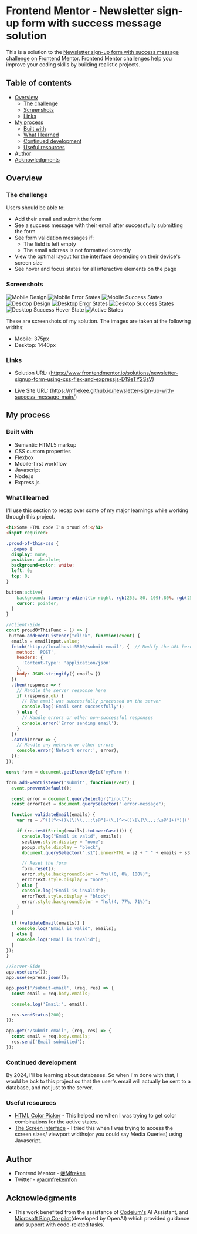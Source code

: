 # Frontend Mentor - Newsletter sign-up form with success message solution

This is a solution to the [Newsletter sign-up form with success message challenge on Frontend Mentor](https://www.frontendmentor.io/challenges/newsletter-signup-form-with-success-message-3FC1AZbNrv). Frontend Mentor challenges help you improve your coding skills by building realistic projects. 

## Table of contents

- [Overview](#overview)
  - [The challenge](#the-challenge)
  - [Screenshots](#screenshots)
  - [Links](#links)
- [My process](#my-process)
  - [Built with](#built-with)
  - [What I learned](#what-i-learned)
  - [Continued development](#continued-development)
  - [Useful resources](#useful-resources)
- [Author](#author)
- [Acknowledgments](#acknowledgments)


## Overview

### The challenge

Users should be able to:

- Add their email and submit the form
- See a success message with their email after successfully submitting the form
- See form validation messages if:
  - The field is left empty
  - The email address is not formatted correctly
- View the optimal layout for the interface depending on their device's screen size
- See hover and focus states for all interactive elements on the page

### Screenshots

![Mobile Design](./mobile-design-solution.jpeg)
![Mobile Error States](./mobile-error-state.jpeg)
![Mobile Success States](./mobile-success-state.jpeg)
![Desktop Design](./desktop-design-solution.png)
![Desktop Error States](./desktop-error-state.png)
![Desktop Success States](./desktop-success-state.png)
![Desktop Success Hover State](./desktop-success-hover.png)
![Active States](./active-state.png)

These are screenshots of my solution. The images are taken at the following widths:
- Mobile: 375px
- Desktop: 1440px

### Links

- Solution URL: (https://www.frontendmentor.io/solutions/newsletter-signup-form-using-css-flex-and-expressjs-D19eTY2SsV)

- Live Site URL: (https://mfrekee.github.io/newsletter-sign-up-with-success-message-main/)

## My process

### Built with

- Semantic HTML5 markup
- CSS custom properties
- Flexbox
- Mobile-first workflow
- Javascript
- Node.js
- Express.js

### What I learned

I'll use this section to recap over some of my major learnings while working through this project.

```html
<h1>Some HTML code I'm proud of:</h1>
<input required>
```
```css
.proud-of-this-css {
  .popup {
  display: none;
  position: absolute;
  background-color: white;
  left: 0;
  top: 0;
}

button:active{
    background: linear-gradient(to right, rgb(255, 80, 109),80%, rgb(255, 196, 86));
    cursor: pointer;
  }
}
```
```js
//Client-Side
const proudOfThisFunc = () => {
 button.addEventListener("click", function(event) {
  emails = emailInput.value;
  fetch('http://localhost:5500/submit-email', {  // Modify the URL here
    method: 'POST',
    headers: {
      'Content-Type': 'application/json'
    },
    body: JSON.stringify({ emails })
  })
  .then(response => {
    // Handle the server response here
    if (response.ok) {
      // The email was successfully processed on the server
      console.log('Email sent successfully');
    } else {
      // Handle errors or other non-successful responses
      console.error('Error sending email');
    }
  })
  .catch(error => {
    // Handle any network or other errors
    console.error('Network error:', error);
  });
});

const form = document.getElementById('myForm');

form.addEventListener('submit', function(event) {
  event.preventDefault();

  const error = document.querySelector("input");
  const errorText = document.querySelector(".error-message");

  function validateEmail(emails) {
    var re = /^(([^<>()\[\]\\.,;:\s@"]+(\.[^<>()\[\]\\.,;:\s@"]+)*)|(".+"))@((\[[0-9]{1,3}\.[0-9]{1,3}\.[0-9]{1,3}\.[0-9]{1,3}\])|(([a-zA-Z\-0-9]+\.)+[a-zA-Z]{2,}))$/;

    if (re.test(String(emails).toLowerCase())) {
      console.log("Email is valid", emails);
      section.style.display = "none";
      popup.style.display = "block";
      document.querySelector(".s1").innerHTML = s2 + " " + emails + s3;

      // Reset the form
      form.reset();
      error.style.backgroundColor = "hsl(0, 0%, 100%)";
      errorText.style.display = "none";
    } else {
      console.log("Email is invalid");
      errorText.style.display = "block";
      error.style.backgroundColor = "hsl(4, 77%, 71%)";
    }
  }

  if (validateEmail(emails)) {
    console.log("Email is valid", emails);
  } else {
    console.log("Email is invalid");
  }
});
}
```
```js
//Server-Side
app.use(cors());
app.use(express.json());

app.post('/submit-email', (req, res) => {
  const email = req.body.emails;

  console.log('Email:', email);

  res.sendStatus(200);
});

app.get('/submit-email', (req, res) => {
  const email = req.body.emails;
  res.send('Email submitted');
});
```


### Continued development

By 2024, I'll be learning about databases. So when I'm done with that, I would be bck to this project so that the user's email will actually be sent to a database, and not just to the server.

### Useful resources

- [HTML Color Picker](https://www.w3schools.com/colors/colors_picker.asp) - This helped me when I was trying to get color combinations for the active states.
- [The Screen interface](https://developer.mozilla.org/en-US/docs/Web/API/Screen) - I tried this when I was trying to access the screen sizes/ viewport widths(or you could say Media Queries) using Javascript. 


## Author

- Frontend Mentor - [@Mfrekee](https://www.frontendmentor.io/profile/Mfrekee)
- Twitter - [@acmfrekemfon](https://www.twitter.com/acmfrekemfon)

## Acknowledgments

- This work benefited from the assistance of [Codeium's](https://codeium.com/) AI Assistant, and [Microsoft Bing Co-pilot](https://www.microsoft.com/en-us/edge/features/bing-chat?form=MA13FJ)(developed by OpenAI) which provided guidance and support with code-related tasks.
